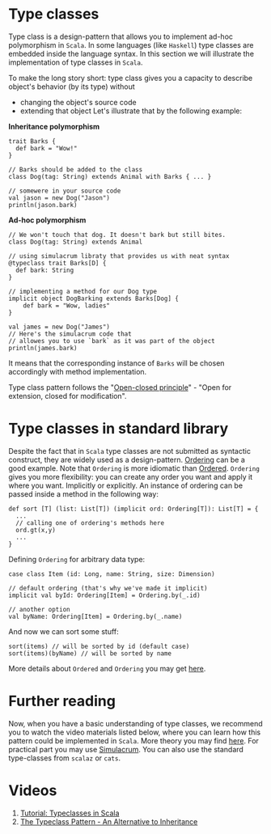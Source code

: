 Type classes
============

Type class is a design-pattern that allows you to implement ad-hoc polymorphism
in `Scala`. In some languages (like `Haskell`) type classes are embedded inside
the language syntax. In this section we will illustrate the implementation of
type classes in `Scala`.

To make the long story short: type class gives you a capacity to describe
object's behavior (by its type) without
 - changing the object's source code
 - extending that object
Let's illustrate that by the following example:

**Inheritance polymorphism**

    trait Barks {
      def bark = "Wow!"
    }

    // Barks should be added to the class
    class Dog(tag: String) extends Animal with Barks { ... }

    // somewere in your source code
    val jason = new Dog("Jason")
    println(jason.bark)

**Ad-hoc polymorphism**

    // We won't touch that dog. It doesn't bark but still bites.
    class Dog(tag: String) extends Animal

    // using simulacrum libraty that provides us with neat syntax
    @typeclass trait Barks[D] {
      def bark: String
    }

    // implementing a method for our Dog type
    implicit object DogBarking extends Barks[Dog] {
        def bark = "Wow, ladies"
    }

    val james = new Dog("James")
    // Here's the simulacrum code that
    // allowes you to use `bark` as it was part of the object
    println(james.bark)

It means that the corresponding instance of `Barks` will be chosen accordingly
with method implementation.

Type class pattern follows the "[Open-closed principle][open-closed]" -
"Open for extension, closed for modification".


Type classes in standard library
================================
Despite the fact that in `Scala` type classes are not submitted as syntactic
construct, they are widely used as a design-pattern. [Ordering][ordering] can be
a good example. Note that `Ordering` is more idiomatic than [Ordered][ordered].
`Ordering` gives you more flexibility: you can create any order you want and
apply it where you want. Implicitly or explicitly. An instance of ordering can
be passed inside a method in the following way:

    def sort [T] (list: List[T]) (implicit ord: Ordering[T]): List[T] = {
      ...
      // calling one of ordering's methods here
      ord.gt(x,y)
      ...
    }

Defining `Ordering` for arbitrary data type:

    case class Item (id: Long, name: String, size: Dimension)

    // default ordering (that's why we've made it implicit)
    implicit val byId: Ordering[Item] = Ordering.by(_.id)

    // another option
    val byName: Ordering[Item] = Ordering.by(_.name)

And now we can sort some stuff:

    sort(items) // will be sorted by id (default case)
    sort(items)(byName) // will be sorted by name

More details about `Ordered` and `Ordering` you may get [here][both-ords].


Further reading
===============
Now, when you have a basic understanding of type classes, we recommend you to
watch the video materials listed below, where you can learn how this pattern
could be implemented in `Scala`. More theory you may find [here][tc-0].
For practical part you may use [Simulacrum][simulacrum]. You can also use the
standard type-classes from `scalaz` or `cats`.

Videos
======

1. [Tutorial: Typeclasses in Scala](https://www.youtube.com/watch?v=sVMES4RZF-8)
2. [The Typeclass Pattern - An Alternative to Inheritance](https://www.youtube.com/watch?v=CCsGHPxA9E0)

[ordering]: http://www.scala-lang.org/api/2.12.0/scala/math/Ordering.html
[ordered]: http://www.scala-lang.org/api/2.12.0/scala/math/Ordered.html
[both-ords]: http://like-a-boss.net/2012/07/30/ordering-and-ordered-in-scala.html
[tc-0]: https://engineering.sharethrough.com/blog/2015/05/18/type-classes-for-the-java-engineer/
[open-closed]: https://en.wikipedia.org/wiki/Open/closed_principle
[simulacrum]: https://github.com/mpilquist/simulacrum

